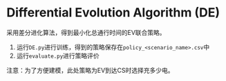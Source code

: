 <!--
 * @Author: CQZ
 * @Date: 2024-09-13 21:27:24
 * @Company: SEU
-->
# Differential Evolution Algorithm (DE)

采用差分进化算法，得到最小化总通行时间的EV联合策略。

1. 运行`DE.py`进行训练，得到的策略保存在`policy_<scenario_name>.csv`中
2. 运行`evaluate.py`进行策略评价

注意：为了方便建模，此处策略为EV到达CS时选择充多少电。

